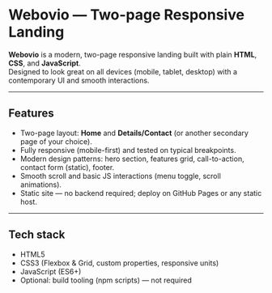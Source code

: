# Webovio — Two-page Responsive Landing

**Webovio** is a modern, two-page responsive landing built with plain **HTML**, **CSS**, and **JavaScript**.  
Designed to look great on all devices (mobile, tablet, desktop) with a contemporary UI and smooth interactions.

---

## Features
- Two-page layout: **Home** and **Details/Contact** (or another secondary page of your choice).  
- Fully responsive (mobile-first) and tested on typical breakpoints.  
- Modern design patterns: hero section, features grid, call-to-action, contact form (static), footer.  
- Smooth scroll and basic JS interactions (menu toggle, scroll animations).  
- Static site — no backend required; deploy on GitHub Pages or any static host.

---

## Tech stack
- HTML5  
- CSS3 (Flexbox & Grid, custom properties, responsive units)  
- JavaScript (ES6+)  
- Optional: build tooling (npm scripts) — not required  